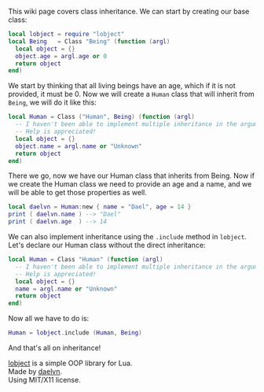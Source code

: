 This wiki page covers class inheritance.
We can start by creating our base class:
```lua
local lobject = require "lobject"
local Being   = Class "Being" (function (argl)
  local object = {}
  object.age = argl.age or 0
  return object
end)
```
We start by thinking that all living beings have an age, which if it is not provided, it must be 0.
Now we will create a `Human` class that will inherit from `Being`, we will do it like this:
```lua
local Human = Class ("Human", Being) (function (argl)
  -- I haven't been able to implement multiple inheritance in the arguments
  -- Help is appreciated!
  local object = {}
  object.name = argl.name or "Unknown"
  return object
end)
```
There we go, now we have our Human class that inherits from Being. Now if we create the Human class we need to provide an age and a name, and we will be able to get those properties as well.
```lua
local daelvn = Human:new { name = "Dael", age = 14 }
print ( daelvn.name ) --> "Dael"
print ( daelvn.age  ) --> 14
```
We can also implement inheritance using the `.include` method in `lobject`. Let's declare our Human class without the direct inheritance:
```lua
local Human = Class "Human" (function (argl)
  -- I haven't been able to implement multiple inheritance in the arguments
  -- Help is appreciated!
  local object = {}
  name = argl.name or "Unknown"
  return object
end)
```
Now all we have to do is:
```lua
Human = lobject.include (Human, Being)
```
And that's all on inheritance!

[lobject](http://me.daelvn.ga/lobject) is a simple OOP library for Lua.  
Made by [daelvn](http://me.daelvn.ga).  
Using MIT/X11 license.  
